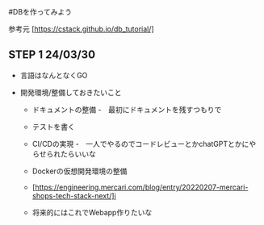 #DBを作ってみよう


参考元 [https://cstack.github.io/db_tutorial/]


## STEP 1 24/03/30

- 言語はなんとなくGO

- 開発環境/整備しておきたいこと
    - ドキュメントの整備
        -　最初にドキュメントを残すつもりで
    - テストを書く

    - CI/CDの実現
        -　一人でやるのでコードレビューとかchatGPTとかにやらせられたらいいな

    - Dockerの仮想開発環境の整備

    - [https://engineering.mercari.com/blog/entry/20220207-mercari-shops-tech-stack-next/]i

    - 将来的にはこれでWebapp作りたいな


